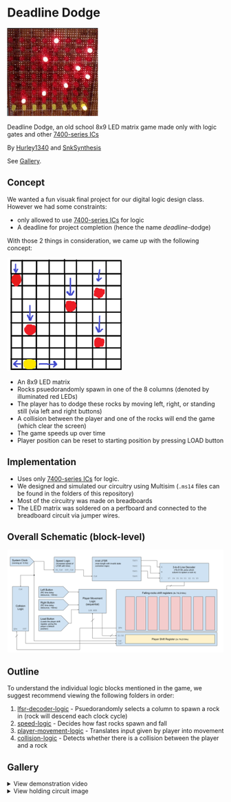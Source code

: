 # Deadline Dodge
![Matrix GIF](matrix.gif)

Deadline Dodge, an old school 8x9 LED matrix game made only with logic gates and other [7400-series ICs](https://en.wikipedia.org/wiki/List_of_7400-series_integrated_circuits)

By [Hurley1340](https://github.com/Hurley1340) and [SnkSynthesis](https://github.com/SnkSynthesis)

See [Gallery](#gallery).

## Concept

We wanted a fun visuak final project for our digital logic design class. However we had some constraints:
* only allowed to use [7400-series ICs](https://en.wikipedia.org/wiki/List_of_7400-series_integrated_circuits) for logic
* A deadline for project completion (hence the name _deadline_-dodge)

With those 2 things in consideration, we came up with the following concept: 

![Concept Image](concept.png)


* An 8x9 LED matrix
* Rocks psuedorandomly spawn in one of the 8 columns
(denoted by illuminated red LEDs)
* The player has to dodge these rocks by moving left, right, or standing still (via left and right buttons)
* A collision between the player and one of the rocks will end the game (which clear the screen)
* The game speeds up over time
* Player position can be reset to starting position by pressing LOAD button


## Implementation
* Uses only [7400-series ICs](https://en.wikipedia.org/wiki/List_of_7400-series_integrated_circuits) for logic.
* We designed and simulated our circuitry using Multisim (`.ms14` files can be found in the folders of this repository)
* Most of the circuitry was made on breadboards
* The LED matrix was soldered on a perfboard and connected to the breadboard circuit via jumper wires.

## Overall Schematic (block-level)
![Overall Schematic](overall_schematic.png)

## Outline
To understand the individual logic blocks mentioned in the game, we suggest recommend viewing the following folders in order:
1. [lfsr-decoder-logic](./lfsr-decoder-logic) - Psuedorandomly selects a column to spawn a rock in (rock will descend each clock cycle) 
2. [speed-logic](./speed-logic) - Decides how fast rocks spawn and fall
3. [player-movement-logic](./player-movement-logic) - Translates input given by player into movement
4. [collision-logic](./collision-logic) - Detects whether there is a collision between the player and a rock

## Gallery

<details>
<summary>View demonstration video</summary>
<br>
  
**NOTE**: 2 of the 8 columns are not connected due to time constraints we had while filming but those 2 columns are operational

[Demonstration Video](https://drive.google.com/file/d/1kh-cmQssLxfHI6EVnNEhwa_JeeISMlLd/view?usp=sharing)

</details>

<details>

<summary>View holding circuit image</summary>

<img src="holding_circuit.png" width="50%" height="50%">
</details>
